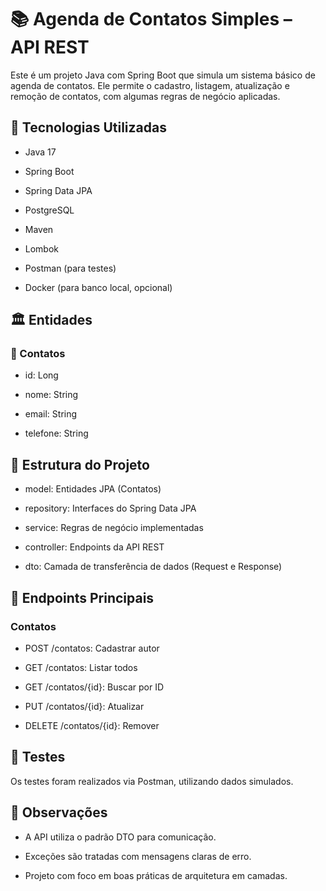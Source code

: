 
# 📚 Agenda de Contatos Simples – API REST

Este é um projeto Java com Spring Boot que simula um sistema básico de agenda de contatos. Ele permite o cadastro, listagem, atualização e remoção de contatos, com algumas regras de negócio aplicadas.

## 🚀 Tecnologias Utilizadas


- Java 17

- Spring Boot

- Spring Data JPA

- PostgreSQL

- Maven

- Lombok

- Postman (para testes)

- Docker (para banco local, opcional)

## 🏛️ Entidades

### 📘 Contatos

- id: Long

- nome: String

- email: String

- telefone: String

## 📂 Estrutura do Projeto

- model: Entidades JPA (Contatos)

- repository: Interfaces do Spring Data JPA

- service: Regras de negócio implementadas

- controller: Endpoints da API REST

- dto: Camada de transferência de dados (Request e Response)

## 🔄 Endpoints Principais

### Contatos
- POST /contatos: Cadastrar autor

- GET /contatos: Listar todos

- GET /contatos/{id}: Buscar por ID

- PUT /contatos/{id}: Atualizar

- DELETE /contatos/{id}: Remover


## 🧪 Testes

Os testes foram realizados via Postman, utilizando dados simulados.

## 🧾 Observações
- A API utiliza o padrão DTO para comunicação.

- Exceções são tratadas com mensagens claras de erro.

- Projeto com foco em boas práticas de arquitetura em camadas.

